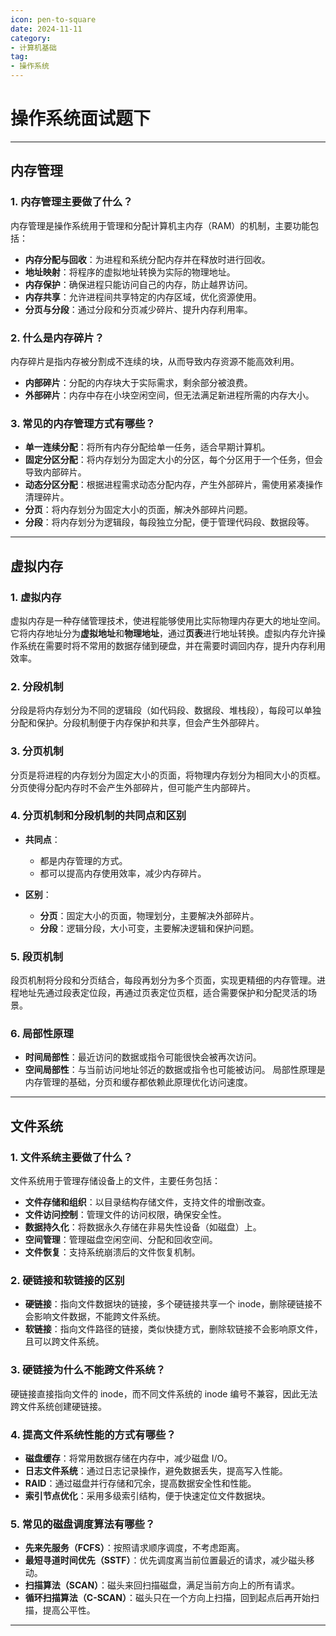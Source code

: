 ```yaml
---
icon: pen-to-square
date: 2024-11-11
category:
- 计算机基础
tag:
- 操作系统
---
```

# 操作系统面试题下


---

## 内存管理

### 1. 内存管理主要做了什么？
内存管理是操作系统用于管理和分配计算机主内存（RAM）的机制，主要功能包括：
- **内存分配与回收**：为进程和系统分配内存并在释放时进行回收。
- **地址映射**：将程序的虚拟地址转换为实际的物理地址。
- **内存保护**：确保进程只能访问自己的内存，防止越界访问。
- **内存共享**：允许进程间共享特定的内存区域，优化资源使用。
- **分页与分段**：通过分段和分页减少碎片、提升内存利用率。

### 2. 什么是内存碎片？
内存碎片是指内存被分割成不连续的块，从而导致内存资源不能高效利用。
- **内部碎片**：分配的内存块大于实际需求，剩余部分被浪费。
- **外部碎片**：内存中存在小块空闲空间，但无法满足新进程所需的内存大小。

### 3. 常见的内存管理方式有哪些？
- **单一连续分配**：将所有内存分配给单一任务，适合早期计算机。
- **固定分区分配**：将内存划分为固定大小的分区，每个分区用于一个任务，但会导致内部碎片。
- **动态分区分配**：根据进程需求动态分配内存，产生外部碎片，需使用紧凑操作清理碎片。
- **分页**：将内存划分为固定大小的页面，解决外部碎片问题。
- **分段**：将内存划分为逻辑段，每段独立分配，便于管理代码段、数据段等。

---

## 虚拟内存

### 1. 虚拟内存
虚拟内存是一种存储管理技术，使进程能够使用比实际物理内存更大的地址空间。它将内存地址分为**虚拟地址**和**物理地址**，通过**页表**进行地址转换。虚拟内存允许操作系统在需要时将不常用的数据存储到硬盘，并在需要时调回内存，提升内存利用效率。

### 2. 分段机制
分段是将内存划分为不同的逻辑段（如代码段、数据段、堆栈段），每段可以单独分配和保护。分段机制便于内存保护和共享，但会产生外部碎片。

### 3. 分页机制
分页是将进程的内存划分为固定大小的页面，将物理内存划分为相同大小的页框。分页使得分配内存时不会产生外部碎片，但可能产生内部碎片。

### 4. 分页机制和分段机制的共同点和区别
- **共同点**：
    - 都是内存管理的方式。
    - 都可以提高内存使用效率，减少内存碎片。

- **区别**：
    - **分页**：固定大小的页面，物理划分，主要解决外部碎片。
    - **分段**：逻辑分段，大小可变，主要解决逻辑和保护问题。

### 5. 段页机制
段页机制将分段和分页结合，每段再划分为多个页面，实现更精细的内存管理。进程地址先通过段表定位段，再通过页表定位页框，适合需要保护和分配灵活的场景。

### 6. 局部性原理
- **时间局部性**：最近访问的数据或指令可能很快会被再次访问。
- **空间局部性**：与当前访问地址邻近的数据或指令也可能被访问。
  局部性原理是内存管理的基础，分页和缓存都依赖此原理优化访问速度。

---

## 文件系统

### 1. 文件系统主要做了什么？
文件系统用于管理存储设备上的文件，主要任务包括：
- **文件存储和组织**：以目录结构存储文件，支持文件的增删改查。
- **文件访问控制**：管理文件的访问权限，确保安全性。
- **数据持久化**：将数据永久存储在非易失性设备（如磁盘）上。
- **空间管理**：管理磁盘空闲空间、分配和回收空间。
- **文件恢复**：支持系统崩溃后的文件恢复机制。

### 2. 硬链接和软链接的区别
- **硬链接**：指向文件数据块的链接，多个硬链接共享一个 inode，删除硬链接不会影响文件数据，不能跨文件系统。
- **软链接**：指向文件路径的链接，类似快捷方式，删除软链接不会影响原文件，且可以跨文件系统。

### 3. 硬链接为什么不能跨文件系统？
硬链接直接指向文件的 inode，而不同文件系统的 inode 编号不兼容，因此无法跨文件系统创建硬链接。

### 4. 提高文件系统性能的方式有哪些？
- **磁盘缓存**：将常用数据存储在内存中，减少磁盘 I/O。
- **日志文件系统**：通过日志记录操作，避免数据丢失，提高写入性能。
- **RAID**：通过磁盘并行存储和冗余，提高数据安全性和性能。
- **索引节点优化**：采用多级索引结构，便于快速定位文件数据块。

### 5. 常见的磁盘调度算法有哪些？
- **先来先服务（FCFS）**：按照请求顺序调度，不考虑距离。
- **最短寻道时间优先（SSTF）**：优先调度离当前位置最近的请求，减少磁头移动。
- **扫描算法（SCAN）**：磁头来回扫描磁盘，满足当前方向上的所有请求。
- **循环扫描算法（C-SCAN）**：磁头只在一个方向上扫描，回到起点后再开始扫描，提高公平性。

---


